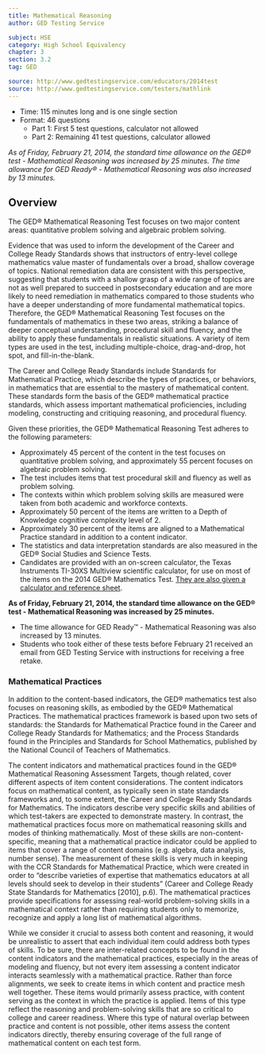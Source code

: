 ```yaml
---
title: Mathematical Reasoning
author: GED Testing Service

subject: HSE
category: High School Equivalency
chapter: 3
section: 3.2
tag: GED

source: http://www.gedtestingservice.com/educators/2014test
source: http://www.gedtestingservice.com/testers/mathlink
---
```

  * Time: 115 minutes long and is one single section
  * Format: 46 questions
    * Part 1: First 5 test questions, calculator not allowed
    * Part 2: Remaining 41 test questions, calculator allowed

*As of Friday, February 21, 2014, the standard time allowance on the GED® test - Mathematical Reasoning was increased by 25 minutes. The time allowance for GED Ready® - Mathematical Reasoning was also increased by 13 minutes.*

## Overview

The GED® Mathematical Reasoning Test focuses on two major content areas: quantitative problem solving and algebraic problem solving.

Evidence that was used to inform the development of the Career and College Ready Standards shows that instructors of entry-level college mathematics value master of fundamentals over a broad, shallow coverage of topics. National remediation data are consistent with this perspective, suggesting that students with a shallow grasp of a wide range of topics are not as well prepared to succeed in postsecondary education and are more likely to need remediation in mathematics compared to those students who have a deeper understanding of more fundamental mathematical topics. Therefore, the GED® Mathematical Reasoning Test focuses on the fundamentals of mathematics in these two areas, striking a balance of deeper conceptual understanding, procedural skill and fluency, and the ability to apply these fundamentals in realistic situations. A variety of item types are used in the test, including multiple-choice, drag-and-drop, hot spot, and fill-in-the-blank.

The Career and College Ready Standards include Standards for Mathematical Practice, which describe the types of practices, or behaviors, in mathematics that are essential to the mastery of mathematical content. These standards form the basis of the GED® mathematical practice standards, which assess important mathematical proficiencies, including modeling, constructing and critiquing reasoning, and procedural fluency.

Given these priorities, the GED® Mathematical Reasoning Test adheres to the following parameters:

  * Approximately 45 percent of the content in the test focuses on quantitative problem solving, and approximately 55 percent focuses on algebraic problem solving.
  * The test includes items that test procedural skill and fluency as well as problem solving.
  * The contexts within which problem solving skills are measured were taken from both academic and workforce contexts.
  * Approximately 50 percent of the items are written to a Depth of Knowledge cognitive complexity level of 2.
  * Approximately 30 percent of the items are aligned to a Mathematical Practice standard in addition to a content indicator.
  * The statistics and data interpretation standards are also measured in the GED® Social Studies and Science Tests.
  * Candidates are provided with an on-screen calculator, the Texas Instruments TI-30XS Multiview scientific calculator, for use on most of the items on the 2014 GED® Mathematics Test. [They are also given a calculator and reference sheet](http://www.gedtestingservice.com/uploads/files/e4ef18cbb577b185107bb4847c193573.pdf).

**As of Friday, February 21, 2014, the standard time allowance on the GED® test - Mathematical Reasoning was increased by 25 minutes.**

  * The time allowance for GED Ready&trade; - Mathematical Reasoning was also increased by 13 minutes.
  * Students who took either of these tests before February 21 received an email from GED Testing Service with instructions for receiving a free retake.

### Mathematical Practices

In addition to the content-based indicators, the GED® mathematics test also focuses on reasoning skills, as embodied by the GED® Mathematical Practices. The mathematical practices framework is based upon two sets of standards: the Standards for Mathematical Practice found in the Career and College Ready Standards for Mathematics; and the Process Standards found in the Principles and Standards for School Mathematics, published by the National Council of Teachers of Mathematics.

The content indicators and mathematical practices found in the GED® Mathematical Reasoning Assessment Targets, though related, cover different aspects of item content considerations. The content indicators focus on mathematical content, as typically seen in state standards frameworks and, to some extent, the Career and College Ready Standards for Mathematics. The indicators describe very specific skills and abilities of which test-takers are expected to demonstrate mastery. In contrast, the mathematical practices focus more on mathematical reasoning skills and modes of thinking mathematically. Most of these skills are non-content-specific, meaning that a mathematical practice indicator could be applied to items that cover a range of content domains (e.g. algebra, data analysis, number sense). The measurement of these skills is very much in keeping with the CCR Standards for Mathematical Practice, which were created in order to “describe varieties of expertise that mathematics educators at all levels should seek to develop in their students” (Career and College Ready State Standards for Mathematics [2010], p.6). The mathematical practices provide specifications for assessing real-world problem-solving skills in a mathematical context rather than requiring students only to memorize, recognize and apply a long list of mathematical algorithms.

While we consider it crucial to assess both content and reasoning, it would be unrealistic to assert that each individual item could address both types of skills. To be sure, there are inter-related concepts to be found in the content indicators and the mathematical practices, especially in the areas of modeling and fluency, but not every item assessing a content indicator interacts seamlessly with a mathematical practice. Rather than force alignments, we seek to create items in which content and practice mesh well together. These items would primarily assess practice, with content serving as the context in which the practice is applied. Items of this type reflect the reasoning and problem-solving skills that are so critical to college and career readiness. Where this type of natural overlap between practice and content is not possible, other items assess the content indicators directly, thereby ensuring coverage of the full range of mathematical content on each test form.
